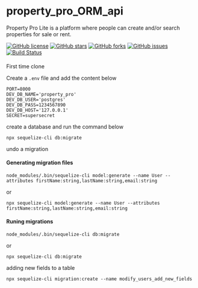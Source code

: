 # property_pro_ORM_api
Property Pro Lite is a platform where people can create and/or search properties for sale or rent.

[![GitHub license](https://img.shields.io/github/license/dnuwa/property_pro_ORM_api)](https://github.com/dnuwa/property_pro_ORM_api/blob/develop/LICENSE)               [![GitHub stars](https://img.shields.io/github/stars/dnuwa/property_pro_ORM_api)](https://github.com/dnuwa/property_pro_ORM_api/stargazers)             [![GitHub forks](https://img.shields.io/github/forks/dnuwa/property_pro_ORM_api)](https://github.com/dnuwa/property_pro_ORM_api/network)                [![GitHub issues](https://img.shields.io/github/issues/dnuwa/property_pro_ORM_api)](https://github.com/dnuwa/property_pro_ORM_api/issues)           [![Build Status](https://dev.azure.com/danielnuwa/danielnuwa/_apis/build/status/dnuwa.property_pro_ORM_api?branchName=develop)](https://dev.azure.com/danielnuwa/danielnuwa/_build/latest?definitionId=1&branchName=develop)
#### 

First time clone 

Create a `.env` file and add the content below

````
PORT=8000
DEV_DB_NAME='property_pro'
DEV_DB_USER='postgres'
DEV_DB_PASS=1234567890
DEV_DB_HOST='127.0.0.1'
SECRET=supersecret
````
create a database and run the command below

````
npx sequelize-cli db:migrate
````

undo a migration



#### Generating migration files

`node_modules/.bin/sequelize-cli model:generate --name User --attributes firstName:string,lastName:string,email:string`

or

`npx sequelize-cli model:generate --name User --attributes firstName:string,lastName:string,email:string`

#### Runing migrations
`node_modules/.bin/sequelize-cli db:migrate`

or

`npx sequelize-cli db:migrate`

adding new fields to a table
````
npx sequelize-cli migration:create --name modify_users_add_new_fields
````